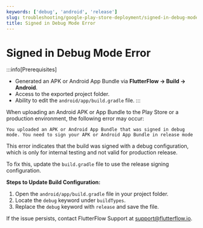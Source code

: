 ```yaml
---
keywords: ['debug', 'android', 'release']
slug: troubleshooting/google-play-store-deployment/signed-in-debug-mode-error
title: Signed in Debug Mode Error
---
```


# Signed in Debug Mode Error

:::info[Prerequisites]
- Generated an APK or Android App Bundle via **FlutterFlow → Build → Android**.
- Access to the exported project folder.
- Ability to edit the `android/app/build.gradle` file.
:::

When uploading an Android APK or App Bundle to the Play Store or a production environment, the following error may occur:

```console
You uploaded an APK or Android App Bundle that was signed in debug mode. You need to sign your APK or Android App Bundle in release mode
```

This error indicates that the build was signed with a debug configuration, which is only for internal testing and not valid for production release.

To fix this, update the `build.gradle` file to use the release signing configuration.

**Steps to Update Build Configuration:**
1. Open the `android/app/build.gradle` file in your project folder.
2. Locate the `debug` keyword under `buildTypes`.
3. Replace the `debug` keyword with `release` and save the file.

If the issue persists, contact FlutterFlow Support at support@flutterflow.io.
